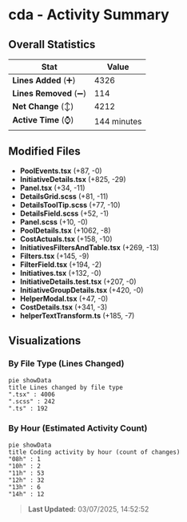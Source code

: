 # cda - Activity Summary 

## Overall Statistics

| Stat                   | Value                                                             |
| ---------------------- | ----------------------------------------------------------------- |
| **Lines Added** (➕)   | 4326                                          |
| **Lines Removed** (➖) | 114                                        |
| **Net Change** (↕)    | 4212                |
| **Active Time** (⌚)   | 144 minutes |


## Modified Files
- **PoolEvents.tsx** (+87, -0)
- **InitiativeDetails.tsx** (+825, -29)
- **Panel.tsx** (+34, -11)
- **DetailsGrid.scss** (+81, -11)
- **DetailsToolTip.scss** (+77, -10)
- **DetailsField.scss** (+52, -1)
- **Panel.scss** (+10, -0)
- **PoolDetails.tsx** (+1062, -8)
- **CostActuals.tsx** (+158, -10)
- **InitiativesFiltersAndTable.tsx** (+269, -13)
- **Filters.tsx** (+145, -9)
- **FilterField.tsx** (+194, -2)
- **Initiatives.tsx** (+132, -0)
- **InitiativeDetails.test.tsx** (+207, -0)
- **InitiativeGroupDetails.tsx** (+420, -0)
- **HelperModal.tsx** (+47, -0)
- **CostDetails.tsx** (+341, -3)
- **helperTextTransform.ts** (+185, -7)

## Visualizations

### By File Type (Lines Changed)

```mermaid
pie showData
title Lines changed by file type
".tsx" : 4006
".scss" : 242
".ts" : 192
```

### By Hour (Estimated Activity Count)

```mermaid
pie showData
title Coding activity by hour (count of changes)
"08h" : 1
"10h" : 2
"11h" : 53
"12h" : 32
"13h" : 6
"14h" : 12
```


> **Last Updated:** 03/07/2025, 14:52:52